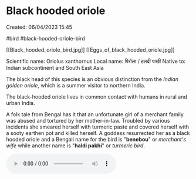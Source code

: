# Black hooded oriole

Created: 06/04/2023 15:45

#bird #black-hooded-oriole-bird

[[Black_hooded_oriole_bird.jpg]] [[Eggs_of_black_hooded_oriole.jpg]]

Scientific name: Oriolus xanthornus
Local name: पिरोला / हलदी पाखी
Native to: Indian subcontinent and South East Asia

The black head of this species is an obvious distinction from the _Indian golden oriole_, which is a summer visitor to northern India.

The black-hooded oriole lives in common contact with humans in rural and urban India.

A folk tale from Bengal has it that an unfortunate girl of a merchant family was abused and tortured by her mother-in-law. Troubled by various incidents she smeared herself with turmeric paste and covered herself with a sooty earthen pot and killed herself. A goddess resurrected her as a black hooded oriole and a Bengali name for the bird is "__benebou__" or _merchant's wife_ while another name is "__haldi pakhi__" or _turmeric bird_.

![Black_hooded_oriole_calls](./../assets/audio/Black_hooded_oriole_calls.ogg)

